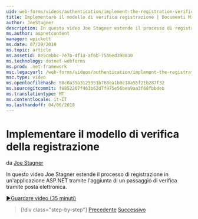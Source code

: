 ```yaml
---
uid: web-forms/videos/authentication/implement-the-registration-verification-pattern
title: Implementare il modello di verifica registrazione | Documenti Microsoft
author: JoeStagner
description: In questo video Joe Stagner estende il processo di registrazione in un'applicazione ASP.NET tramite l'aggiunta di un passaggio di verifica tramite posta elettronica.
ms.author: aspnetcontent
manager: wpickett
ms.date: 07/29/2010
ms.topic: article
ms.assetid: 8e5cebbc-7e7b-4f1a-af6b-75a6ed398030
ms.technology: dotnet-webforms
ms.prod: .net-framework
msc.legacyurl: /web-forms/videos/authentication/implement-the-registration-verification-pattern
msc.type: video
ms.openlocfilehash: 98c0a39a3125951b768ea1b0c18a55f21b287f32
ms.sourcegitcommit: f8852267f463b62d7f975e56bea9aa3f68fbbdeb
ms.translationtype: MT
ms.contentlocale: it-IT
ms.lasthandoff: 04/06/2018
---
```

<a name="implement-the-registration-verification-pattern"></a>Implementare il modello di verifica della registrazione
====================
da [Joe Stagner](https://github.com/JoeStagner)

In questo video Joe Stagner estende il processo di registrazione in un'applicazione ASP.NET tramite l'aggiunta di un passaggio di verifica tramite posta elettronica.

[&#9654;Guardare video (35 minuti)](https://channel9.msdn.com/Blogs/ASP-NET-Site-Videos/implement-the-registration-verification-pattern)

> [!div class="step-by-step"]
> [Precedente](logging-users-into-your-membership-system.md)
> [Successivo](simple-web-service-authentication.md)
